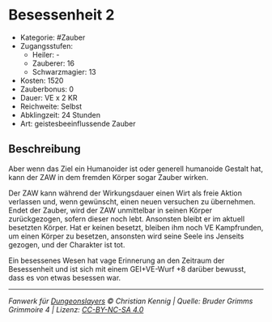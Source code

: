 # Besessenheit 2

- Kategorie: #Zauber
- Zugangsstufen:
  - Heiler: -
  - Zauberer: 16
  - Schwarzmagier: 13
- Kosten: 1520
- Zauberbonus: 0
- Dauer: VE x 2 KR
- Reichweite: Selbst
- Abklingzeit: 24 Stunden
- Art: geistesbeeinflussende Zauber

## Beschreibung

Aber wenn das Ziel ein Humanoider ist oder generell humanoide Gestalt hat, kann der ZAW in dem fremden Körper sogar Zauber wirken.

Der ZAW kann während der Wirkungsdauer einen Wirt als freie Aktion verlassen und, wenn gewünscht, einen neuen versuchen zu übernehmen. Endet der Zauber, wird der ZAW unmittelbar in seinen Körper zurückgezogen, sofern dieser noch lebt. Ansonsten bleibt er im aktuell besetzten Körper. Hat er keinen besetzt, bleiben ihm noch VE Kampfrunden, um einen Körper zu besetzen, ansonsten wird seine Seele ins Jenseits gezogen, und der Charakter ist tot.

 Ein besessenes Wesen hat vage Erinnerung an den Zeitraum der Besessenheit und ist sich mit einem GEI+VE-Wurf +8 darüber bewusst, dass es von etwas besessen war.

---

_Fanwerk für [Dungeonslayers](https://www.dungeonslayers.net/) © Christian Kennig | Quelle: Bruder Grimms Grimmoire 4 | Lizenz: [CC-BY-NC-SA 4.0](https://creativecommons.org/licenses/by-nc-sa/4.0/deed.de)_

